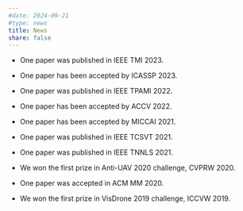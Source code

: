 ```yaml
---
#date: 2024-09-21
#type: news
title: News
share: false
---
```



* One paper was published in IEEE TMI 2023.

* One paper has been accepted by ICASSP 2023.

* One paper was published in IEEE TPAMI 2022.

* One paper has been accepted by ACCV 2022.

* One paper has been accepted by MICCAI 2021.

* One paper was published in IEEE TCSVT 2021.

* One paper was published in IEEE TNNLS 2021.

* We won the first prize in Anti-UAV 2020 challenge, CVPRW 2020.

* One paper was accepted in ACM MM 2020.

* We won the first prize in VisDrone 2019 challenge, ICCVW 2019.
